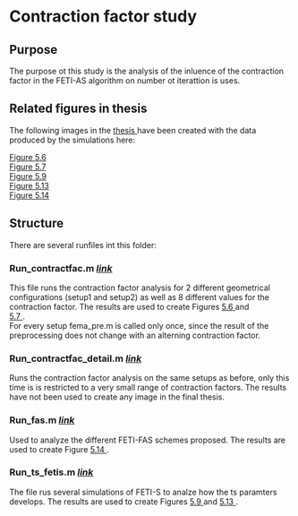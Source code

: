 
<html>
 <body>
  <h1 id="contraction-factor-study">
   Contraction factor study
  </h1>
  <h2 id="purpose">
   Purpose
  </h2>
  <p>
   The purpose ot this study is the analysis of the inluence of the contraction factor in the FETI-AS algorithm on number ot iterattion is uses.
  </p>
  <h2 id="related-figures-in-thesis">
   Related figures in thesis
  </h2>
  <p>
   The following images in the
   <a href="../../thesis/thesis.pdf">
    thesis
   </a>
   have been created with the data produced by the simulations here:
  </p>
  <p>
   <a href="../../thesis/fig/tikz/study_contractfac_setup1.pdf">
    Figure 5.6
   </a>
   <br/>
   <a href="../../thesis/fig/tikz/study_contractfac_setup2.pdf">
    Figure 5.7
   </a>
   <br/>
   <a href="../../thesis/fig/tikz/study_contractfac_steps_visualization.pdf">
    Figure 5.9
   </a>
   <br/>
   <a href="../../thesis/fig/tikz/study_contractfac_ts-development.pdf">
    Figure 5.13
   </a>
   <br/>
   <a href="../../thesis/fig/tikz/study_contractfac_fetifas.pdf">
    Figure 5.14
   </a>
  </p>
  <h2 id="structure">
   Structure
  </h2>
  <p>
   There are several runfiles int this folder:
  </p>
  <h3 id="run_contractfacm-link">
   Run_contractfac.m
   <a href="Run_contractfac.m">
    <em>
     link
    </em>
   </a>
  </h3>
  <p>
   This file runs the contraction factor analysis for 2 different geometrical configurations (setup1 and setup2) as well as 8 different values for the contraction factor. The results are used to create Figures
   <a href="/home/lukas/Downloads/Scheucher/SA_Thesis/thesis/fig/tikz/study_contractfac_setup1.pdf">
    5.6
   </a>
   and
   <br/>
   <a href="../../thesis/fig/tikz/study_contractfac_setup2.pdf">
    5.7
   </a>
   .
   <br/>
   For every setup fema_pre.m is called only once, since the result of the preprocessing does not change with an alterning contraction factor.
  </p>
  <h3 id="run_contractfac_detailm-link">
   Run_contractfac_detail.m
   <a href="Run_contractfac_detail.m">
    <em>
     link
    </em>
   </a>
  </h3>
  <p>
   Runs the contraction factor analysis on the same setups as before, only this time is is restricted to a very small range of contraction factors. The results have not been used to create any image in the final thesis.
  </p>
  <h3 id="run_fasm-link">
   Run_fas.m
   <a href="Run_fas.m">
    <em>
     link
    </em>
   </a>
  </h3>
  <p>
   Used to analyze the different FETI-FAS schemes proposed. The results are used to create Figure
   <a href="../../thesis/fig/tikz/study_contractfac_fetifas.pdf">
    5.14
   </a>
   .
  </p>
  <h3 id="run_ts_fetism-link">
   Run_ts_fetis.m
   <a href="Run_ts_fetis.m">
    <em>
     link
    </em>
   </a>
  </h3>
  <p>
   The file rus several simulations of FETI-S to analze how the ts paramters develops. The results are used to create Figures
   <a href="../../thesis/fig/tikz/study_contractfac_steps_visualization.pdf">
    5.9
   </a>
   and
   <a href="../../thesis/fig/tikz/study_contractfac_ts-development.pdf">
    5.13
   </a>
   .
  </p>
  <script src="http://cdnjs.cloudflare.com/ajax/libs/highlight.js/8.1/highlight.min.js">
  </script>
  <script>
   hljs.initHighlightingOnLoad();
  </script>
  <script src="https://cdn.mathjax.org/mathjax/latest/MathJax.js?config=TeX-AMS-MML_HTMLorMML" type="text/javascript">
  </script>
  <script type="text/javascript">
   MathJax.Hub.Config({"showProcessingMessages" : false,"messageStyle" : "none","tex2jax": { inlineMath: [ [ "$", "$" ] ] }});
  </script>
 </body>
</html>